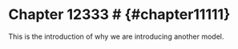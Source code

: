 # Chapter 12333 # {#chapter11111}
This is the introduction of why we are introducing another model.



